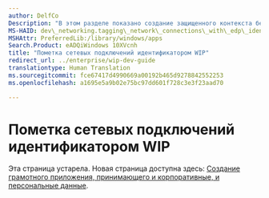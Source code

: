 ```yaml
---
author: DelfCo
Description: "В этом разделе показано создание защищенного контекста беседы перед созданием сетевых подключений в сценарии Windows Information Protection (WIP)."
MS-HAID: dev\_networking.tagging\_network\_connections\_with\_edp\_identity
MSHAttr: PreferredLib:/library/windows/apps
Search.Product: eADQiWindows 10XVcnh
title: "Пометка сетевых подключений идентификатором WIP"
redirect_url: ../enterprise/wip-dev-guide
translationtype: Human Translation
ms.sourcegitcommit: fce67417d4990669a00192b465d9278842552253
ms.openlocfilehash: a1695e5a9b02e75bc97dd601f728c3e3f23aad70

---
```


# Пометка сетевых подключений идентификатором WIP

Эта страница устарела. Новая страница доступна здесь: [Создание грамотного приложения, принимающего и корпоративные, и персональные данные](../enterprise/wip-dev-guide.md).



<!--HONumber=Aug16_HO3-->


